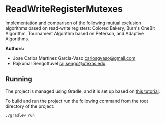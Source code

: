 ReadWriteRegisterMutexes
========================

Implementation and comparison of the following mutual exclusion algorithms based
on read-write registers: Colored Bakery, Burn's OneBit Algorithm, Tournament
Algorithm based on Peterson, and Adaptive Algorithms.

**Authors:**

* Jose Carlos Martinez Garcia-Vaso <carlosgvaso@gmail.com>  
* Rajkumar Sengottuvel <raj.sengo@utexas.edu>

Running
-------

The project is managed using Gradle, and it is set up based on
[this tutorial](https://docs.gradle.org/current/samples/sample_building_java_applications.html).

To build and run the project run the following command from the root directory
of the project:

```console
./gradlew run
```
